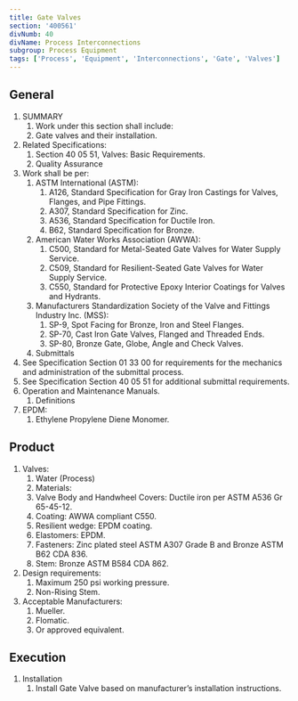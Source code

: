 ```yaml
---
title: Gate Valves
section: '400561'
divNumb: 40
divName: Process Interconnections
subgroup: Process Equipment
tags: ['Process', 'Equipment', 'Interconnections', 'Gate', 'Valves']
---
```


## General

1. SUMMARY
   1. Work under this section shall include:
	1. Gate valves and their installation.
2. Related Specifications:
	1. Section 40 05 51, Valves: Basic Requirements.
	2. Quality Assurance
3. Work shall be per:
	1. ASTM International (ASTM):
		1. A126, Standard Specification for Gray Iron Castings for Valves, Flanges, and Pipe Fittings.
		2. A307, Standard Specification for Zinc.
		3. A536, Standard Specification for Ductile Iron.
		4. B62, Standard Specification for Bronze.
	2. American Water Works Association (AWWA):
		1. C500, Standard for Metal-Seated Gate Valves for Water Supply Service.
		2. C509, Standard for Resilient-Seated Gate Valves for Water Supply Service.
		3. C550, Standard for Protective Epoxy Interior Coatings for Valves and Hydrants.
	3. Manufacturers Standardization Society of the Valve and Fittings Industry Inc. (MSS):
		1. SP-9, Spot Facing for Bronze, Iron and Steel Flanges.
		2. SP-70, Cast Iron Gate Valves, Flanged and Threaded Ends.
		3. SP-80, Bronze Gate, Globe, Angle and Check Valves.
	4. Submittals
4. See Specification Section 01 33 00 for requirements for the mechanics and administration of the submittal process.
5. See Specification Section 40 05 51 for additional submittal requirements.
6. Operation and Maintenance Manuals. 
	1. Definitions
7. EPDM:
      1. Ethylene Propylene Diene Monomer. 
## Product
1. Valves:
      1. Water (Process)
   1. Materials:
	1. Valve Body and Handwheel Covers: Ductile iron per ASTM A536 Gr 65-45-12.
	2. Coating: AWWA compliant C550.
	3. Resilient wedge: EPDM coating.
	4. Elastomers: EPDM.
	5. Fasteners: Zinc plated steel ASTM A307 Grade B and Bronze ASTM B62 CDA 836. 
	6. Stem: Bronze ASTM B584 CDA 862.
2. Design requirements:
	1. Maximum 250 psi working pressure.
	2. Non-Rising Stem.
3. Acceptable Manufacturers:
	1. Mueller.
	2. Flomatic.
	3. Or approved equivalent.


## Execution

1. Installation
   1. Install Gate Valve based on manufacturer’s installation instructions. 

